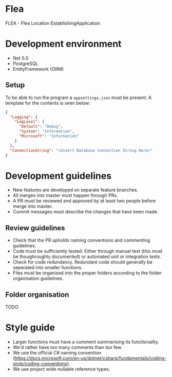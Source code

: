 # Flea
FLEA - Flea Location EstablishingApplication

# Development environment

 - Net 5.0
 - PostgreSQL 
 - EntityFramework (ORM)

## Setup

To be able to run the program a `appsettings.json` must be present. A template for the contents is seen below:
```json
{
  "Logging": {
    "LogLevel": {
      "Default": "Debug",
      "System": "Information",
      "Microsoft": "Information"
    }
  },
  "ConnectionString": "<Insert Database Connection String Here>"
}
```

# Development guidelines

 - New features are developed on separate feature branches.
 - All merges into master must happen through PRs.
 - A PR must be reviewed and approved by at least two people before merge into master.
 - Commit messages must describe the changes that have been made.

## Review guidelines

 - Check that the PR upholds naming conventions and commenting guidelines.
 - Code must be sufficiently tested. Either through manuel test (this must be thoughroughly documented) or automated unit or integration tests.
 - Check for code redundancy. Redundant code should generally be seperated into smaller functions.
 - Files must be organised into the proper folders according to the folder organisation guidelines.

## Folder organisation

 TODO

# Style guide

 - Larger functions must have a comment summarising its functionality.
 - We'd rather have too many comments than too few.
 - We use the official C# naming convention (https://docs.microsoft.com/en-us/dotnet/csharp/fundamentals/coding-style/coding-conventions).
 - We use project wide nullable reference types. 
